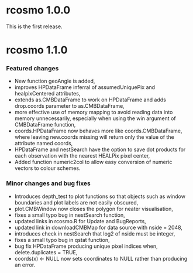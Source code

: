 # rcosmo 1.0.0
This is the first release.


# rcosmo 1.1.0

### Featured changes

 * New function geoAngle is added,
 * improves HPDataFrame inferral of assumedUniquePix 
   and healpixCentered attributes,
 * extends as.CMBDataFrame to work on HPDataFrame and 
   adds drop.coords parameter to as.CMBDataFrame,
 * more effective use of memory mapping to avoid reading data into
   memory unnecessarily, especially when using the win argument
   of CMBDataFrame function,
 * coords.HPDataFrame now behaves more like coords.CMBDataFrame,
   where leaving new.coords missing will return only the
   value of the attribute named coords,
 * HPDataFrame and nestSearch have the option to save dot products 
   for each observation with the nearest HEALPix pixel center,
 * Added function numeric2col to allow easy conversion of numeric
   vectors to colour schemes.
  
### Minor changes and bug fixes

 * Introduces depth_test to plot functions so that objects such
   as window boundaries and plot labels are not easily obscured,
 * plot.CMBWindow now closes the polygon for neater visualisation,
 * fixes a small typo bug in nestSearch function,
 * updated links in rcosmo.R for Update and BugReports,
 * updated link in downloadCMBMap for data source with nside = 2048,
 * introduces check in nestSearch that log2 of nside must be integer,
 * fixes a small typo bug in qstat function,
 * bug fix HPDataFrame producing unique pixel indices when,
   delete.duplicates = TRUE,
 * coords(x) <- NULL now sets coordinates to NULL rather than
   producing an error.

